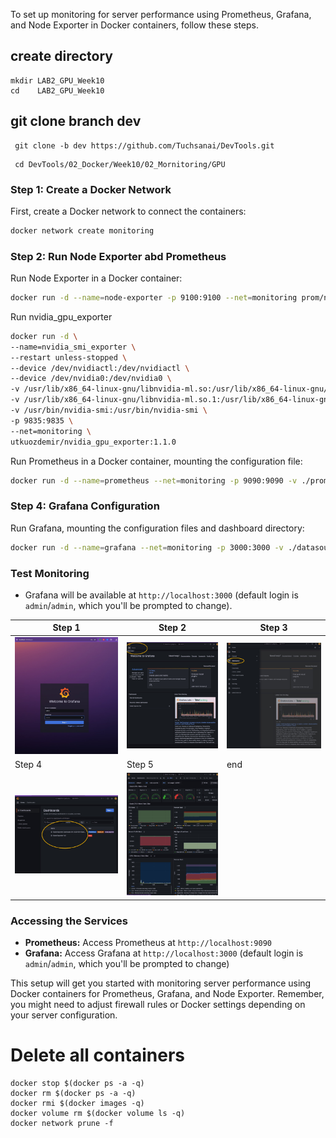 To set up monitoring for server performance using Prometheus, Grafana, and Node Exporter in Docker containers, follow these steps.


## create directory

   
    mkdir LAB2_GPU_Week10
    cd    LAB2_GPU_Week10
    

## git clone branch dev
    
    
   ```
    git clone -b dev https://github.com/Tuchsanai/DevTools.git
   ```
   
   ```   
    cd DevTools/02_Docker/Week10/02_Mornitoring/GPU
   ```





### Step 1: Create a Docker Network
First, create a Docker network to connect the containers:
```bash
docker network create monitoring
```

### Step 2: Run Node Exporter abd Prometheus
Run Node Exporter in a Docker container:
```bash
docker run -d --name=node-exporter -p 9100:9100 --net=monitoring prom/node-exporter
```

Run nvidia_gpu_exporter
```bash
docker run -d \
--name=nvidia_smi_exporter \
--restart unless-stopped \
--device /dev/nvidiactl:/dev/nvidiactl \
--device /dev/nvidia0:/dev/nvidia0 \
-v /usr/lib/x86_64-linux-gnu/libnvidia-ml.so:/usr/lib/x86_64-linux-gnu/libnvidia-ml.so \
-v /usr/lib/x86_64-linux-gnu/libnvidia-ml.so.1:/usr/lib/x86_64-linux-gnu/libnvidia-ml.so.1 \
-v /usr/bin/nvidia-smi:/usr/bin/nvidia-smi \
-p 9835:9835 \
--net=monitoring \
utkuozdemir/nvidia_gpu_exporter:1.1.0
```

Run Prometheus in a Docker container, mounting the configuration file:
```bash
docker run -d --name=prometheus --net=monitoring -p 9090:9090 -v ./prometheus.yml:/etc/prometheus/prometheus.yml prom/prometheus
```



### Step 4: Grafana Configuration

Run Grafana, mounting the configuration files and dashboard directory:

```bash
docker run -d --name=grafana --net=monitoring -p 3000:3000 -v ./datasources.yaml:/etc/grafana/provisioning/datasources/datasources.yaml -v ./dashboards.yaml:/etc/grafana/provisioning/dashboards/dashboards.yaml -v ./grafana-dashboards:/var/lib/grafana/dashboards grafana/grafana
```
### Test Monitoring
- Grafana will be available at `http://localhost:3000` (default login is `admin`/`admin`, which you'll be prompted to change). 

| Step 1 | Step 2 | Step  3 |
|-----------|-----------|-----------|
| ![Image 1](./images/grafana_login.jpg) | ![Image 2](./images/grafana_login2.jpg) | ![Image 3](./images/grafana_login3.jpg)|
| Step 4 | Step 5 | end |
| ![Image 4](./images/grafana_login4.jpg) | ![Image 5](./images/grafana_login5.jpg) |   | 



### Accessing the Services
- **Prometheus:** Access Prometheus at `http://localhost:9090`
- **Grafana:** Access Grafana at `http://localhost:3000` (default login is `admin`/`admin`, which you'll be prompted to change)

This setup will get you started with monitoring server performance using Docker containers for Prometheus, Grafana, and Node Exporter. Remember, you might need to adjust firewall rules or Docker settings depending on your server configuration.




# Delete all containers

```
docker stop $(docker ps -a -q)  
docker rm $(docker ps -a -q) 
docker rmi $(docker images -q) 
docker volume rm $(docker volume ls -q)  
docker network prune -f
```
